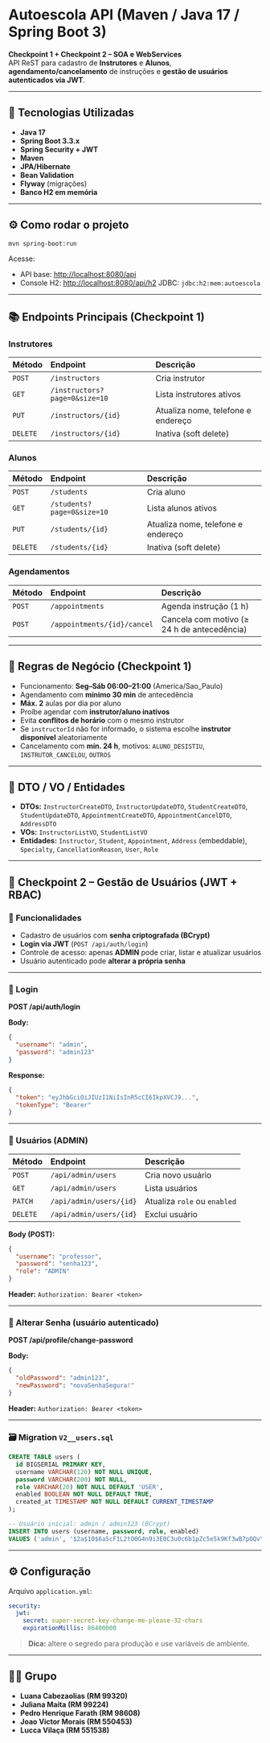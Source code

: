 
# Autoescola API (Maven / Java 17 / Spring Boot 3)

**Checkpoint 1 + Checkpoint 2 – SOA e WebServices**  
API ReST para cadastro de **Instrutores** e **Alunos**, **agendamento/cancelamento** de instruções e **gestão de usuários autenticados via JWT**.

---

## 🚀 Tecnologias Utilizadas
- **Java 17**
- **Spring Boot 3.3.x**
- **Spring Security + JWT**
- **Maven**
- **JPA/Hibernate**
- **Bean Validation**
- **Flyway** (migrações)
- **Banco H2 em memória**

---

## ⚙️ Como rodar o projeto

```bash
mvn spring-boot:run
````

Acesse:

* API base: [http://localhost:8080/api](http://localhost:8080/api)
* Console H2: [http://localhost:8080/api/h2](http://localhost:8080/api/h2)
  JDBC: `jdbc:h2:mem:autoescola`

---

## 📚 Endpoints Principais (Checkpoint 1)

### Instrutores

| Método   | Endpoint                      | Descrição                          |
| :------- | :---------------------------- | :--------------------------------- |
| `POST`   | `/instructors`                | Cria instrutor                     |
| `GET`    | `/instructors?page=0&size=10` | Lista instrutores ativos           |
| `PUT`    | `/instructors/{id}`           | Atualiza nome, telefone e endereço |
| `DELETE` | `/instructors/{id}`           | Inativa (soft delete)              |

### Alunos

| Método   | Endpoint                   | Descrição                          |
| :------- | :------------------------- | :--------------------------------- |
| `POST`   | `/students`                | Cria aluno                         |
| `GET`    | `/students?page=0&size=10` | Lista alunos ativos                |
| `PUT`    | `/students/{id}`           | Atualiza nome, telefone e endereço |
| `DELETE` | `/students/{id}`           | Inativa (soft delete)              |

### Agendamentos

| Método | Endpoint                    | Descrição                                   |
| :----- | :-------------------------- | :------------------------------------------ |
| `POST` | `/appointments`             | Agenda instrução (1 h)                      |
| `POST` | `/appointments/{id}/cancel` | Cancela com motivo (≥ 24 h de antecedência) |

---

## 🧠 Regras de Negócio (Checkpoint 1)

* Funcionamento: **Seg–Sáb 06:00–21:00** (America/Sao_Paulo)
* Agendamento com **mínimo 30 min** de antecedência
* **Máx. 2** aulas por dia por aluno
* Proíbe agendar com **instrutor/aluno inativos**
* Evita **conflitos de horário** com o mesmo instrutor
* Se `instructorId` não for informado, o sistema escolhe **instrutor disponível** aleatoriamente
* Cancelamento com **mín. 24 h**, motivos: `ALUNO_DESISTIU`, `INSTRUTOR_CANCELOU`, `OUTROS`

---

## 🧩 DTO / VO / Entidades

* **DTOs:** `InstructorCreateDTO`, `InstructorUpdateDTO`, `StudentCreateDTO`, `StudentUpdateDTO`, `AppointmentCreateDTO`, `AppointmentCancelDTO`, `AddressDTO`
* **VOs:** `InstructorListVO`, `StudentListVO`
* **Entidades:** `Instructor`, `Student`, `Appointment`, `Address` (embeddable), `Specialty`, `CancellationReason`, `User`, `Role`

---

## 🔐 Checkpoint 2 – Gestão de Usuários (JWT + RBAC)

### 🧱 Funcionalidades

* Cadastro de usuários com **senha criptografada (BCrypt)**
* **Login via JWT** (`POST /api/auth/login`)
* Controle de acesso: apenas **ADMIN** pode criar, listar e atualizar usuários
* Usuário autenticado pode **alterar a própria senha**

---

### 👤 Login

**POST /api/auth/login**

**Body:**

```json
{
  "username": "admin",
  "password": "admin123"
}
```

**Response:**

```json
{
  "token": "eyJhbGciOiJIUzI1NiIsInR5cCI6IkpXVCJ9...",
  "tokenType": "Bearer"
}
```

---

### 👥 Usuários (ADMIN)

| Método   | Endpoint                | Descrição                    |
| :------- | :---------------------- | :--------------------------- |
| `POST`   | `/api/admin/users`      | Cria novo usuário            |
| `GET`    | `/api/admin/users`      | Lista usuários               |
| `PATCH`  | `/api/admin/users/{id}` | Atualiza `role` ou `enabled` |
| `DELETE` | `/api/admin/users/{id}` | Exclui usuário               |

**Body (POST):**

```json
{
  "username": "professor",
  "password": "senha123",
  "role": "ADMIN"
}
```

**Header:**
`Authorization: Bearer <token>`

---

### 🔄 Alterar Senha (usuário autenticado)

**POST /api/profile/change-password**

**Body:**

```json
{
  "oldPassword": "admin123",
  "newPassword": "novaSenhaSegura!"
}
```

**Header:**
`Authorization: Bearer <token>`

---

### 🗃️ Migration `V2__users.sql`

```sql
CREATE TABLE users (
  id BIGSERIAL PRIMARY KEY,
  username VARCHAR(120) NOT NULL UNIQUE,
  password VARCHAR(200) NOT NULL,
  role VARCHAR(20) NOT NULL DEFAULT 'USER',
  enabled BOOLEAN NOT NULL DEFAULT TRUE,
  created_at TIMESTAMP NOT NULL DEFAULT CURRENT_TIMESTAMP
);

-- Usuário inicial: admin / admin123 (BCrypt)
INSERT INTO users (username, password, role, enabled)
VALUES ('admin', '$2a$10$6a5cF1L2tO0G4n9i3E0C3u0c6b1pZc5e5k9Kf3wB7pOQvYk9V3OQy', 'ADMIN', TRUE);
```

---

## ⚙️ Configuração

Arquivo `application.yml`:

```yaml
security:
  jwt:
    secret: super-secret-key-change-me-please-32-chars
    expirationMillis: 86400000
```

> **Dica:** altere o segredo para produção e use variáveis de ambiente.

---

## 👨‍💻 Grupo

* **Luana Cabezaolias (RM 99320)**
* **Juliana Maita (RM 99224)**
* **Pedro Henrique Farath (RM 98608)**
* **Joao Victor Morais (RM 550453)**
* **Lucca Vilaça (RM 551538)**
